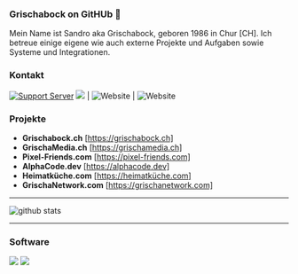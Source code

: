 ### Grischabock on GitHUb 👋

Mein Name ist Sandro aka Grischabock, geboren 1986 in Chur [CH]. Ich betreue einige eigene wie auch externe Projekte und Aufgaben sowie Systeme und Integrationen. 

### Kontakt
[![Support Server](https://img.shields.io/discord/591914197219016707.svg?color=7289da&label=GrischaMedia&logo=discord&style=flat-square)](https://discord.gg/eBPnGDq) <a href="mailto:info@grischamedia.ch" title="Email"><img src="https://img.shields.io/badge/email-green?logo=mail.ru&style=flat-square&logoColor=white"></a> | ![Website](https://img.shields.io/website?down_message=GrischaMedia.ch&up_message=GrischaMedia.ch&url=https%3A%2F%2Fgrischamedia.ch) | ![Website](https://img.shields.io/website?down_message=Grischabock.ch&up_message=Grischabock.ch&url=https%3A%2F%2Fgrischabock.ch)

### Projekte
- **Grischabock.ch** [https://grischabock.ch]
- **GrischaMedia.ch** [https://grischamedia.ch]
- **Pixel-Friends.com** [https://pixel-friends.com]
- **AlphaCode.dev** [https://alphacode.dev]
- **Heimatküche.com** [https://heimatküche.com]
- **GrischaNetwork.com** [https://grischanetwork.com]

---------------------------------------------------------------------------------------------------------------------------------------------------------------------------------

![github stats](https://github-readme-stats.vercel.app/api?username=Grischabock&show_icons=true)

---------------------------------------------------------------------------------------------------------------------------------------------------------------------------------

### Software
<img src="https://img.shields.io/badge/adobe%20-%23FF0000.svg?&style=for-the-badge&logo=adobe&logoColor=white"/>
<img src="https://img.shields.io/badge/bitbucket%20-%230047B3.svg?&style=for-the-badge&logo=bitbucket&logoColor=white"/>
